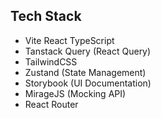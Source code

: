 ## Tech Stack

- Vite React TypeScript
- Tanstack Query (React Query)
- TailwindCSS
- Zustand (State Management)
- Storybook (UI Documentation)
- MirageJS (Mocking API)
- React Router
